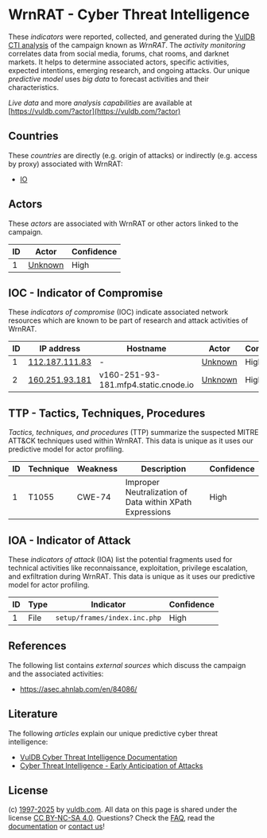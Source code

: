 # WrnRAT - Cyber Threat Intelligence

These _indicators_ were reported, collected, and generated during the [VulDB CTI analysis](https://vuldb.com/?kb.cti) of the campaign known as _WrnRAT_. The _activity monitoring_ correlates data from social media, forums, chat rooms, and darknet markets. It helps to determine associated actors, specific activities, expected intentions, emerging research, and ongoing attacks. Our unique _predictive model_ uses _big data_ to forecast activities and their characteristics.

_Live data_ and more _analysis capabilities_ are available at [https://vuldb.com/?actor](https://vuldb.com/?actor)

## Countries

These _countries_ are directly (e.g. origin of attacks) or indirectly (e.g. access by proxy) associated with WrnRAT:

* [IO](https://vuldb.com/?country.io)

## Actors

These _actors_ are associated with WrnRAT or other actors linked to the campaign.

ID | Actor | Confidence
-- | ----- | ----------
1 | [Unknown](https://vuldb.com/?actor.unknown) | High

## IOC - Indicator of Compromise

These _indicators of compromise_ (IOC) indicate associated network resources which are known to be part of research and attack activities of WrnRAT.

ID | IP address | Hostname | Actor | Confidence
-- | ---------- | -------- | ----- | ----------
1 | [112.187.111.83](https://vuldb.com/?ip.112.187.111.83) | - | [Unknown](https://vuldb.com/?actor.unknown) | High
2 | [160.251.93.181](https://vuldb.com/?ip.160.251.93.181) | v160-251-93-181.mfp4.static.cnode.io | [Unknown](https://vuldb.com/?actor.unknown) | High

## TTP - Tactics, Techniques, Procedures

_Tactics, techniques, and procedures_ (TTP) summarize the suspected MITRE ATT&CK techniques used within WrnRAT. This data is unique as it uses our predictive model for actor profiling.

ID | Technique | Weakness | Description | Confidence
-- | --------- | -------- | ----------- | ----------
1 | T1055 | CWE-74 | Improper Neutralization of Data within XPath Expressions | High

## IOA - Indicator of Attack

These _indicators of attack_ (IOA) list the potential fragments used for technical activities like reconnaissance, exploitation, privilege escalation, and exfiltration during WrnRAT. This data is unique as it uses our predictive model for actor profiling.

ID | Type | Indicator | Confidence
-- | ---- | --------- | ----------
1 | File | `setup/frames/index.inc.php` | High

## References

The following list contains _external sources_ which discuss the campaign and the associated activities:

* https://asec.ahnlab.com/en/84086/

## Literature

The following _articles_ explain our unique predictive cyber threat intelligence:

* [VulDB Cyber Threat Intelligence Documentation](https://vuldb.com/?kb.cti)
* [Cyber Threat Intelligence - Early Anticipation of Attacks](https://www.scip.ch/en/?labs.20201022)

## License

(c) [1997-2025](https://vuldb.com/?kb.changelog) by [vuldb.com](https://vuldb.com/?kb.about). All data on this page is shared under the license [CC BY-NC-SA 4.0](https://creativecommons.org/licenses/by-nc-sa/4.0/). Questions? Check the [FAQ](https://vuldb.com/?kb.faq), read the [documentation](https://vuldb.com/?kb) or [contact us](https://vuldb.com/?contact)!
